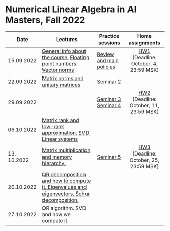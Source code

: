 # Numerical Linear Algebra in AI Masters, Fall 2022

|Date| Lectures | Practice sessions | Home assignments|
|----|----|----| :----: |
|15.09.2022| [General info about the course.](./lectures/general_info.ipynb) [Floating point numbers. Vector norms](./lectures/lecture1/lecture-1.ipynb) | [Review and main policies](./seminars/seminar1/review_admin.pdf) | [HW1](./hw/hw1/hw1.ipynb) <br> (Deadline: October, 4, 23:59 MSK) |
| 22.09.2022 | [Matrix norms and unitary matrices](./lectures/lecture2/lecture2.ipynb) | Seminar 2 | 
| 29.09.2022 |  | [Seminar 3](./seminars/seminar3/seminar3.ipynb) <br> [Seminar 4](./seminars/seminar4/seminar4.ipynb) | [HW2](./hw/hw2/hw2.ipynb) <br> (Deadline: October, 11, 23:59 MSK) |
| 06.10.2022 | [Matrix rank and low-rank approximation. SVD.](./lectures/lecture3/lecture3.ipynb) <br> [Linear systems](./lectures/lecture4/lecture4.ipynb) | |  | 
| 13. 10.2022 | [Matrix multiplication and memory hierarchy.](./lectures/lecture5/lecture5.ipynb) | [Seminar 5](./seminars/seminar5/seminar5.ipynb) | [HW3](./hw/hw3/hw3.ipynb) <br> (Deadline: October, 25, 23:59 MSK) |
| 20.10.2022 | [QR decomposition and how to compute it. Eigenvalues and eigenvectors. Schur decomposition.](./lectures/lecture6/lecture6.ipynb) | | | |
| 27.10.2022 | QR algorithm. SVD and how we compute it. | | | |
